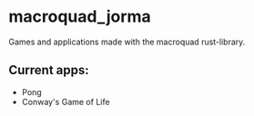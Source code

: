 # macroquad_jorma
Games and applications made with the macroquad rust-library.

## Current apps:
- Pong
- Conway's Game of Life
